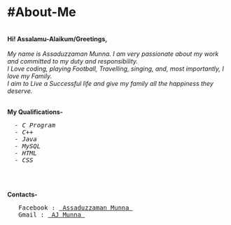 <h1>#About-Me</h1><br>
<b> Hi! Assalamu-Alaikum/Greetings,</b> <br><br>
<i>My name is Assaduzzaman Munna. I am very passionate about my work and committed to my duty and responsibility. <br>
I Love coding, playing Football, Travelling, singing, and, most importantly, I love my Family.<br>
I aim to Live a Successful life and give my family all the happiness they deserve.</i><br><br>

<b>My Qualifications- </b>
  <i>
<pre>  - C Program
  - C++
  - Java
  - MySQL
  - HTML
  - CSS</pre>
  </i>  <br><br>

<b>Contacts- </b><br>
<pre>
   Facebook : <a href="https://www.facebook.com/iam.ajmunna"> Assaduzzaman Munna </a>
   Gmail : <a href = "mailto:iam.ajmunna@gmail.com"> AJ Munna </a>
</pre>
